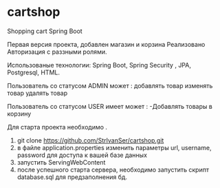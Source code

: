 # cartshop
Shopping cart Spring Boot 

Первая версия проекта, добавлен магазин и корзина
Реализовано
Авторизация с раззными ролями.


Использованые технологии:
Spring Boot, Spring Security , JPA, Postgresql, HTML.


Пользователь со статусом ADMIN может :
добавлять товар
изменять товар
удалять товар

Пользователь со статусом USER имеет может :
-Добавлять товары в корзину


Для старта проекта необходимо .
1) git clone https://github.com/StrIvanSer/cartshop.git
2) в файле application.properties изменить параметры url, username, password для доступа к вашей базе данных
3) запустить ServingWebContent
4) после успешного старта сервера, необходимо запустить скрипт database.sql для предзаполнения бд.
